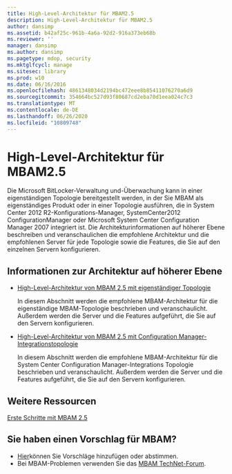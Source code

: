 ```yaml
---
title: High-Level-Architektur für MBAM2.5
description: High-Level-Architektur für MBAM2.5
author: dansimp
ms.assetid: b42af25c-961b-4a6a-92d2-916a373eb68b
ms.reviewer: ''
manager: dansimp
ms.author: dansimp
ms.pagetype: mdop, security
ms.mktglfcycl: manage
ms.sitesec: library
ms.prod: w10
ms.date: 06/16/2016
ms.openlocfilehash: 4861348034d2194bc472eee8b85411076270a6d9
ms.sourcegitcommit: 354664bc527d93f80687cd2eba70d1eea024c7c3
ms.translationtype: MT
ms.contentlocale: de-DE
ms.lasthandoff: 06/26/2020
ms.locfileid: "10809748"
---
```

# High-Level-Architektur für MBAM2.5


Die Microsoft BitLocker-Verwaltung und-Überwachung kann in einer eigenständigen Topologie bereitgestellt werden, in der Sie MBAM als eigenständiges Produkt oder in einer Topologie ausführen, die in System Center 2012 R2-Konfigurations-Manager, SystemCenter2012 ConfigurationManager oder Microsoft System Center Configuration Manager 2007 integriert ist. Die Architekturinformationen auf höherer Ebene beschreiben und veranschaulichen die empfohlene Architektur und die empfohlenen Server für jede Topologie sowie die Features, die Sie auf den einzelnen Servern konfigurieren.

## Informationen zur Architektur auf höherer Ebene


-   [High-Level-Architektur von MBAM 2.5 mit eigenständiger Topologie](high-level-architecture-of-mbam-25-with-stand-alone-topology.md)

    In diesem Abschnitt werden die empfohlene MBAM-Architektur für die eigenständige MBAM-Topologie beschrieben und veranschaulicht. Außerdem werden die Server und die Features aufgeführt, die Sie auf den Servern konfigurieren.

-   [High-Level-Architektur von MBAM 2.5 mit Configuration Manager-Integrationstopologie](high-level-architecture-of-mbam-25-with-configuration-manager-integration-topology.md)

    In diesem Abschnitt werden die empfohlene MBAM-Architektur für die System Center Configuration Manager-Integrations Topologie beschrieben und veranschaulicht. Außerdem werden die Server und die Features aufgeführt, die Sie auf den Servern konfigurieren.

## Weitere Ressourcen


[Erste Schritte mit MBAM 2.5](getting-started-with-mbam-25.md)

## Sie haben einen Vorschlag für MBAM?
- [Hier](http://mbam.uservoice.com/forums/268571-microsoft-bitlocker-administration-and-monitoring)können Sie Vorschläge hinzufügen oder abstimmen. 
- Bei MBAM-Problemen verwenden Sie das [MBAM TechNet-Forum](https://social.technet.microsoft.com/Forums/home?forum=mdopmbam).

 

 





